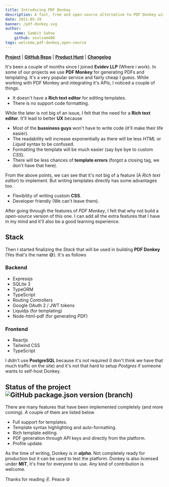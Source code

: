 ```yaml
---
title: Introducing PDF Donkey
description: A fast, free and open-source alternative to PDF Donkey with support for self hosting.
date: 2021-05-29
banner: /pdf-donkey.svg
author: 
    name: Sambit Sahoo
    github: soulsam480  
tags: welcome,pdf-donkey,open-source
---
```


[__Project__](https://donkey.sambitsahoo.com) | [__GitHub Repo__](https://github.com/soulsam480/pdf-donkey) | [__Product Hunt__](https://www.producthunt.com/posts/pdf-donkey?utm_source=badge-featured&utm_medium=badge&utm_souce=badge-pdf-donkey) | [__Changelog__](https://github.com/soulsam480/pdf-donkey/blob/master/CHANGELOG.md)

It's been a couple of months since I joined **Evidev LLP** (Where i work). In some of our projects we use **PDF Monkey** for generating PDFs and templating. It's a very popular service and fairly cheap I guess. While working with PDF Monkey and integrating it's APIs, I noticed a couple of things. 

- It doesn't have a **Rich text editor** for editing templates.
- There is no support code formatting.

While the later is not big of an issue, I felt that the need for a **Rich text editor**. It'll lead to better __UX__ because 

- Most of the **bussiness guys** won't have to write code (it'll make their life easier).
- The readability will increase exponentially as there will be less _HTML_ or _Liquid_ syntax to be confused.
- Formatting the template will be much easier (say bye bye to custom _CSS_).
- There will be less chances of **template errors** (forgot a closing tag, we don't have that here).

From the above points, we can see that it's not big of a feature (A _Rich text editor_) to implement. But writing templates directly has some advantages too.

- Flexibility of writing custom __CSS__.
- Developer friendly (We can't leave them).

After going through the features of _PDF Monkey_, I felt that why not build a _open-source_ version of this one. I can add all the extra features that I have in my mind and it'll also be a good learning experience. 

## Stack

Then I started finalizing the _Stack_ that will be used in building __PDF Donkey__ (Yes that's the name 😅). It's as follows

### Backend

- Expressjs
- SQLite 3
- TypeORM
- TypeScript
- Routing Controllers
- Google OAuth 2 / JWT tokens
- Liquidjs (for templating)
- Node-html-pdf (for generating PDF)

### Frontend

- Reactjs
- Tailwind CSS
- TypeScript

I didn't use __PostgreSQL__ because it's not required (I don't think we have that much traffic on the site) and it's not that hard to setup _Postgres_ if someone wants to self-host Donkey.

## Status of the project ![GitHub package.json version (branch)](https://img.shields.io/github/package-json/v/soulsam480/pdf-donkey/master)

There are many features that have been implemented completely (and more coming). A couple of them are listed below

- Full support for templates.
- Template syntax highlighting and auto-formatting.
- Rich template editing.
- PDF generation through API keys and directly from the platform.
- Profile update.

As the time of writing, Donkey is in _**alpha**_. Not completely ready for production but it can be used to test the platform. Donkey is also licensed under __MIT__, it's free for everyone to use. Any kind of contribution is welcome.

Thanks for reading ✌️. Peace ☮️